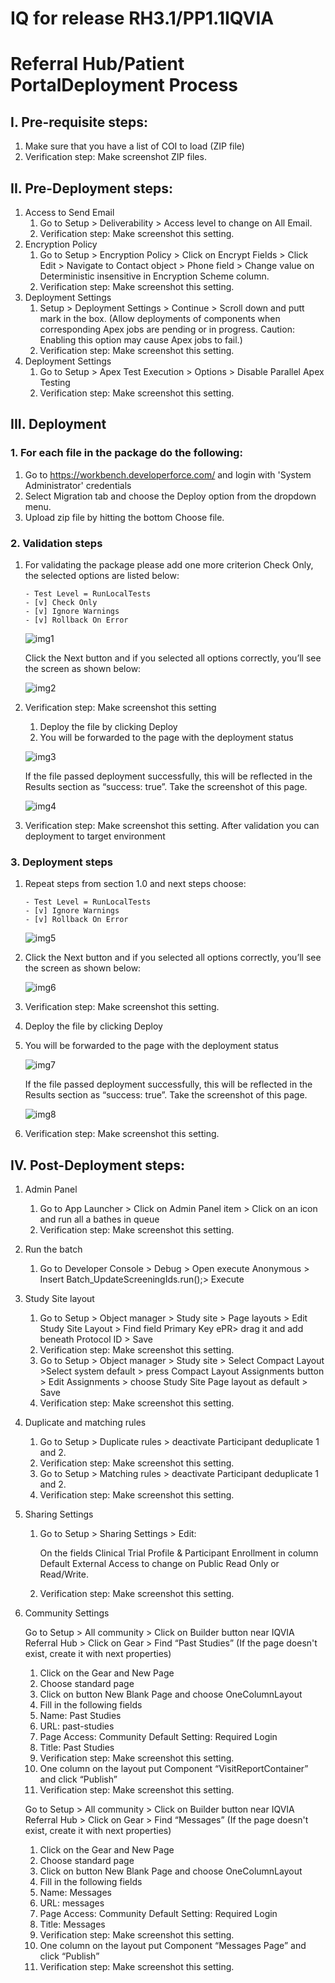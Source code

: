# IQ for release RH3.1/PP1.1IQVIA 
# Referral Hub/Patient PortalDeployment Process

## I. Pre-requisite steps:
1. Make sure that you have a list of COI to load (ZIP file)
2. Verification step: Make screenshot ZIP files.

## II. Pre-Deployment steps:
1. Access to Send Email
    1. Go to Setup > Deliverability > Access level to change on All Email.
    2. Verification step: Make screenshot this setting.
2. Encryption Policy
    1. Go to Setup > Encryption Policy > Click on Encrypt Fields > Click Edit > Navigate to Contact object > Phone field > Change value on Deterministic insensitive in Encryption Scheme column.
    2. Verification step: Make screenshot this setting.
3. Deployment Settings
    1. Setup > Deployment Settings > Continue > Scroll down and putt mark in the box. (Allow deployments of components when corresponding Apex jobs are pending or in progress. Caution: Enabling this option may cause Apex jobs to fail.)
    2. Verification step: Make screenshot this setting.
4. Deployment Settings
    1. Go to Setup > Apex Test Execution > Options > Disable Parallel Apex Testing
    2. Verification step: Make screenshot this setting.
 
## III. Deployment

### 1. For each file in the package do the following:
1. Go to https://workbench.developerforce.com/ and login with 'System Administrator' credentials 
2. Select Migration tab and choose the Deploy option from the dropdown menu.
3. Upload zip file by hitting the bottom Choose file.

### 2. Validation steps
1. For validating the package please add one more criterion Check Only, the selected options are listed below:
    ```
    - Test Level = RunLocalTests
    - [v] Check Only
    - [v] Ignore Warnings
    - [v] Rollback On Error 
    ```
    
    ![img1](/release-info/images/img1.JPG)

    Click the Next button and if you selected all options correctly, you’ll see the screen as shown below:
    
    ![img2](/release-info/images/img2.JPG)
    
2. Verification step: Make screenshot this setting
    1. Deploy the file by clicking Deploy
    2. You will be forwarded to the page with the deployment status
    
    ![img3](/release-info/images/img3.JPG)
    
    If the file passed deployment successfully, this will be reflected in the Results section as “success: true”. Take the screenshot of this page.
    
    ![img4](/release-info/images/img4.JPG)
    
3. Verification step: Make screenshot this setting. After validation you can deployment to target environment

### 3. Deployment steps
1. Repeat steps from section 1.0 and next steps choose:
    ```
    - Test Level = RunLocalTests
    - [v] Ignore Warnings
    - [v] Rollback On Error 
    ```

    ![img5](/release-info/images/img5.JPG)
    
2. Click the Next button and if you selected all options correctly, you’ll see the screen as shown below:

    ![img6](/release-info/images/img6.JPG)
    
3. Verification step: Make screenshot this setting.
4. Deploy the file by clicking Deploy
5. You will be forwarded to the page with the deployment status

    ![img7](/release-info/images/img7.JPG)

    If the file passed deployment successfully, this will be reflected in the Results section as “success: true”. Take the screenshot of this page.
    
    ![img8](/release-info/images/img8.JPG)
    
6. Verification step: Make screenshot this setting.

## IV. Post-Deployment steps:

1. Admin Panel
    1. Go to App Launcher > Click on Admin Panel item > Click on an icon and run all a bathes in queue
    2. Verification step: Make screenshot this setting.

2. Run the batch
    1. Go to Developer Console > Debug > Open execute Anonymous > Insert Batch_UpdateScreeningIds.run();> Execute

3. Study Site layout
    1. Go to Setup > Object manager > Study site > Page layouts > Edit Study Site Layout > Find field Primary Key ePR> drag it and add beneath Protocol ID > Save
    2. Verification step: Make screenshot this setting.
    3. Go to Setup > Object manager > Study site > Select Compact Layout >Select system default > press Compact Layout Assignments button > Edit Assignments > choose Study Site Page layout as default > Save
    4. Verification step: Make screenshot this setting.

4. Duplicate and matching rules
    1. Go to Setup > Duplicate rules > deactivate Participant deduplicate 1 and 2.
    2. Verification step: Make screenshot this setting.
    3. Go to Setup > Matching rules > deactivate Participant deduplicate 1 and 2.
    4. Verification step: Make screenshot this setting.

5. Sharing Settings
    1. Go to Setup > Sharing Settings > Edit:
    
        On the fields Clinical Trial Profile & Participant Enrollment in column Default External Access to change on Public Read Only or Read/Write.
    2. Verification step: Make screenshot this setting.

6. Community Settings

    Go to Setup > All community > Click on Builder button near IQVIA Referral Hub > Click on Gear > Find “Past Studies” (If the page doesn't exist, create it with next properties)
    
    1. Click on the Gear and New Page
    2. Choose standard page
    3. Click on button New Blank Page and choose OneColumnLayout
    4. Fill in the following fields 
    5. Name: Past Studies
    6. URL: past-studies
    7. Page Access: Community Default Setting: Required Login
    8. Title: Past Studies
    9. Verification step: Make screenshot this setting.
    10. One column on the layout put Component “VisitReportContainer” and click “Publish”
    11. Verification step: Make screenshot this setting.

    Go to Setup > All community > Click on Builder button near IQVIA Referral Hub > Click on Gear > Find “Messages” (If the page doesn't exist, create it with next properties)
    
    1. Click on the Gear and New Page
    2. Choose standard page
    3. Click on button New Blank Page and choose OneColumnLayout
    4. Fill in the following fields 
    5. Name: Messages
    6. URL: messages
    7. Page Access: Community Default Setting: Required Login
    8. Title: Messages
    9. Verification step: Make screenshot this setting.
    10. One column on the layout put Component “Messages Page” and click “Publish”
    11. Verification step: Make screenshot this setting.





